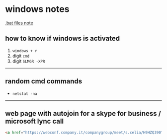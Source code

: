 # windows notes

[.bat files note](bat.md)

## how to know if windows is activated

1. ```windows + r```
1. digit ```cmd```
1. digit ```SLMGR -XPR```

---

## random cmd commands

+ ```netstat -na```

---

## web page with autojoin for a skype for business / microsoft lync call

```html
<a href="https://webconf.company.it/companygroup/meet/s.celia/H9HZQ390">Join Skype Meeting</a>
```
